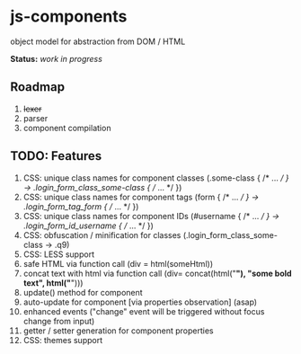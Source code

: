 # js-components
object model for abstraction from DOM / HTML

**Status:** *work in progress*

## Roadmap

1. ~~lexer~~
2. parser
3. component compilation

## TODO: Features

1. CSS: unique class names for component classes (.some-class { /* ... */ } -> .login_form_class_some-class { /* ... */ })
2. CSS: unique class names for component tags (form { /* ... */ } -> .login_form_tag_form { /* ... */ })
3. CSS: unique class names for component IDs (#username { /* ... */ } -> .login_form_id_username { /* ... */ })
4. CSS: obfuscation / minification for classes (.login_form_class_some-class -> .q9)
5. CSS: LESS support
6. safe HTML via function call (div = html(someHtml))
7. concat text with html via function call (div= concat(html("<b>"), "some bold text", html("</b>")))
8. update() method for component
9. auto-update for component [via properties observation] (asap)
10. enhanced events ("change" event will be triggered without focus change from input)
11. getter / setter generation for component properties
12. CSS: themes support
